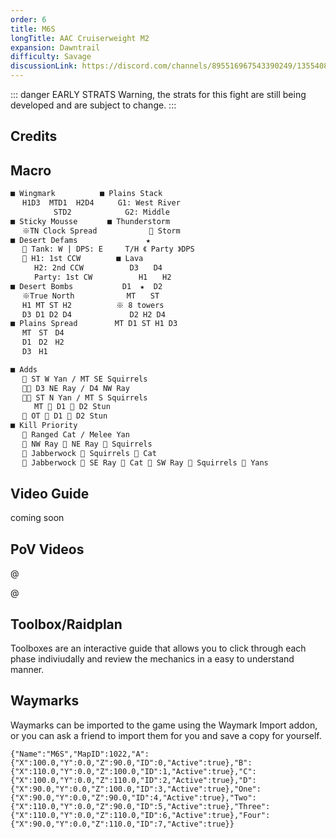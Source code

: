 ```yaml
---
order: 6
title: M6S
longTitle: AAC Cruiserweight M2
expansion: Dawntrail
difficulty: Savage
discussionLink: https://discord.com/channels/895516967543390249/1355408064001474682
---
```


::: danger EARLY STRATS
Warning, the strats for this fight are still being developed and are subject to change.
:::

## Credits


## Macro

```markdown
■ Wingmark　　　　　　■ Plains Stack
　 H1D3  MTD1  H2D4　 　 G1: West River
　　　　   STD2　　　　　　  G2: Middle
■ Sticky Mousse　　　　■ Thunderstorm
　 ※TN Clock Spread　　　　　　　 Storm
■ Desert Defams　　　　　　　　  ★ 
　  Tank: W | DPS: E　　　T/H 《 Party 》DPS
　  H1: 1st CCW　　　   ■ Lava
　　  H2: 2nd CCW　　　　　  D3　　D4
　　  Party: 1st CW　　　　　  H1　　H2
■ Desert Bombs　　　　　　 D1  ★  D2
　 ※True North　　　　　　　MT　　ST
　 H1 MT ST H2　　　　　　※ 8 towers
　 D3 D1 D2 D4　 　　　　　  D2 H2 D4
■ Plains Spread　　　　　MT D1 ST H1 D3
　 MT　ST　D4
　 D1　D2　H2
　 D3　H1
```

```markdown
■ Adds
　  ST W Yan / MT SE Squirrels
　  D3 NE Ray / D4 NW Ray
　  ST N Yan / MT S Squirrels
　　  MT  D1  D2 Stun
　  OT  D1  D2 Stun
■ Kill Priority
　  Ranged Cat / Melee Yan 
　  NW Ray  NE Ray  Squirrels
　  Jabberwock  Squirrels  Cat
　  Jabberwock  SE Ray  Cat  SW Ray  Squirrels  Yans
```

## Video Guide
coming soon

## PoV Videos

@[](https://youtu.be/OsbruWxedRc)

@[](https://youtu.be/ngyZNlaJRwc)

## Toolbox/Raidplan
Toolboxes are an interactive guide that allows you to click through each phase indiviudally and review the mechanics in a easy to understand manner.

<Action title='Main' color='red' href='https://raidplan.io/plan/Pgj53K49w8LAZpI6' />
<Action title='Desert' color='red' href='https://raidplan.io/plan/NWiAOP4kdekXg9mg' />
<Action title='Bridges' color='red' href='https://raidplan.io/plan/f0forhkOQMkVL3-I' />

## Waymarks
Waymarks can be imported to the game using the Waymark Import addon, or you can ask a friend to import them for you and save a copy for yourself.

```
{"Name":"M6S","MapID":1022,"A":{"X":100.0,"Y":0.0,"Z":90.0,"ID":0,"Active":true},"B":{"X":110.0,"Y":0.0,"Z":100.0,"ID":1,"Active":true},"C":{"X":100.0,"Y":0.0,"Z":110.0,"ID":2,"Active":true},"D":{"X":90.0,"Y":0.0,"Z":100.0,"ID":3,"Active":true},"One":{"X":90.0,"Y":0.0,"Z":90.0,"ID":4,"Active":true},"Two":{"X":110.0,"Y":0.0,"Z":90.0,"ID":5,"Active":true},"Three":{"X":110.0,"Y":0.0,"Z":110.0,"ID":6,"Active":true},"Four":{"X":90.0,"Y":0.0,"Z":110.0,"ID":7,"Active":true}}
```